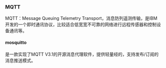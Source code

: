 ### MQTT
MQTT：Message Queuing Telemetry Transport，消息防列遥测传输，是IBM开发的一个即时通讯协议，比较适合低宽宽不可靠的网络进行远程传感器和控制设备通讯等。



#### mosquitto
是一款实现了MQTT V3.1的开源消息代理软件，提供轻量经的，支持发布/订阅的消息推送模式。